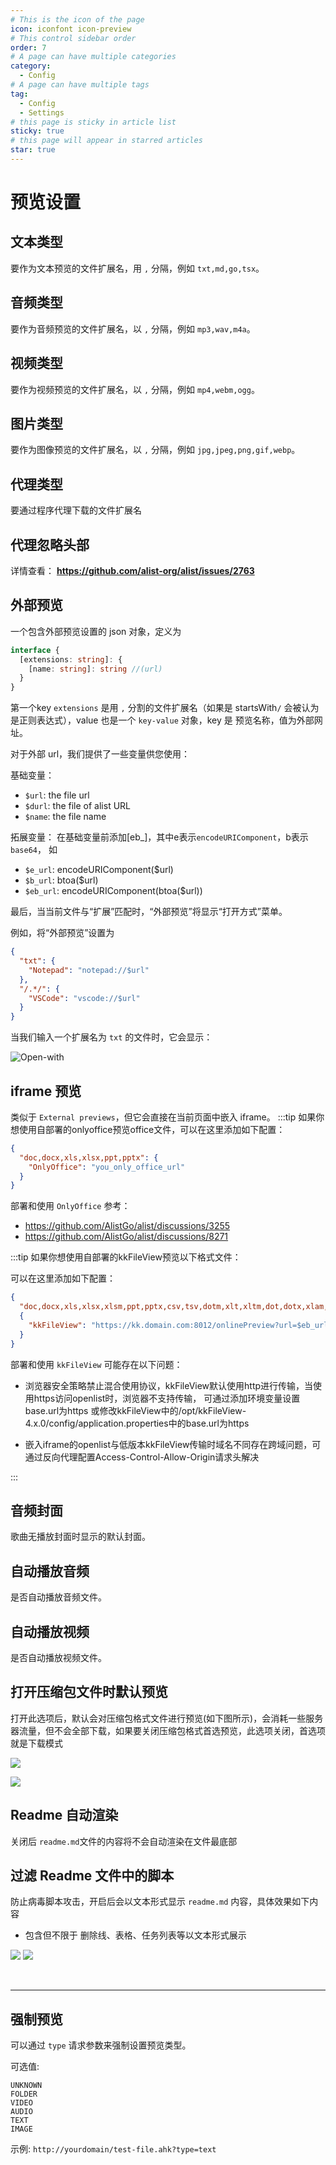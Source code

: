 ```yaml
---
# This is the icon of the page
icon: iconfont icon-preview
# This control sidebar order
order: 7
# A page can have multiple categories
category:
  - Config
# A page can have multiple tags
tag:
  - Config
  - Settings
# this page is sticky in article list
sticky: true
# this page will appear in starred articles
star: true
---
```


# 预览设置

## **文本类型**

要作为文本预览的文件扩展名，用 `,` 分隔，例如 `txt,md,go,tsx`。

## **音频类型**

要作为音频预览的文件扩展名，以 `,` 分隔，例如 `mp3,wav,m4a`。

## **视频类型**

要作为视频预览的文件扩展名，以 `,` 分隔，例如 `mp4,webm,ogg`。

## **图片类型**

要作为图像预览的文件扩展名，以 `,` 分隔，例如 `jpg,jpeg,png,gif,webp`。

## **代理类型**

要通过程序代理下载的文件扩展名

## **代理忽略头部**

详情查看： **https://github.com/alist-org/alist/issues/2763**

## **外部预览**

一个包含外部预览设置的 json 对象，定义为

```typescript
interface {
  [extensions: string]: {
    [name: string]: string //(url)
  }
}
```

第一个key `extensions` 是用 `,` 分割的文件扩展名（如果是 startsWith`/` 会被认为是正则表达式），value 也是一个 `key-value` 对象，key 是 预览名称，值为外部网址。

对于外部 url，我们提供了一些变量供您使用：

基础变量：

- `$url`: the file url
- `$durl`: the file of alist URL
- `$name`: the file name

拓展变量：
在基础变量前添加[eb_]，其中e表示`encodeURIComponent`，b表示`base64`， 如
- `$e_url`: encodeURIComponent($url)
- `$b_url`: btoa($url)
- `$eb_url`: encodeURIComponent(btoa($url))

最后，当当前文件与“扩展”匹配时，“外部预览”将显示“打开方式”菜单。

例如，将“外部预览”设置为

```json
{
  "txt": {
    "Notepad": "notepad://$url"
  },
  "/.*/": {
    "VSCode": "vscode://$url"
  }
}
```

当我们输入一个扩展名为 `txt` 的文件时，它会显示：

![Open-with](/img/config/open-with.png)

## **iframe 预览**

类似于 `External previews`，但它会直接在当前页面中嵌入 iframe。
:::tip
如果你想使用自部署的onlyoffice预览office文件，可以在这里添加如下配置：

```json
{
  "doc,docx,xls,xlsx,ppt,pptx": {
    "OnlyOffice": "you_only_office_url"
  }
}
```

部署和使用 `OnlyOffice` 参考：

- https://github.com/AlistGo/alist/discussions/3255
- https://github.com/AlistGo/alist/discussions/8271


:::tip
如果你想使用自部署的kkFileView预览以下格式文件：

可以在这里添加如下配置：
```json
{
  "doc,docx,xls,xlsx,xlsm,ppt,pptx,csv,tsv,dotm,xlt,xltm,dot,dotx,xlam,xla,pages": 
  { 
    "kkFileView": "https://kk.domain.com:8012/onlinePreview?url=$eb_url"
  }
}
```
部署和使用 `kkFileView` 可能存在以下问题：

- 浏览器安全策略禁止混合使用协议，kkFileView默认使用http进行传输，当使用https访问openlist时，浏览器不支持传输，
  可通过添加环境变量设置base.url为https
  或修改kkFileView中的/opt/kkFileView-4.x.0/config/application.properties中的base.url为https

- 嵌入iframe的openlist与低版本kkFileView传输时域名不同存在跨域问题，可通过反向代理配置Access-Control-Allow-Origin请求头解决

:::

## **音频封面**

歌曲无播放封面时显示的默认封面。

## **自动播放音频**

是否自动播放音频文件。

## **自动播放视频**

是否自动播放视频文件。

## **打开压缩包文件时默认预览**

打开此选项后，默认会对压缩包格式文件进行预览(如下图所示)，会消耗一些服务器流量，但不会全部下载，如果要关闭压缩包格式首选预览，此选项关闭，首选项就是下载模式

![](/img/advanced/user_read_archives_light.png#light)

![](/img/advanced/user_read_archives_dark.png#dark)

## **Readme 自动渲染**

关闭后 `readme.md`文件的内容将不会自动渲染在文件最底部

## **过滤 Readme 文件中的脚本**

防止病毒脚本攻击，开启后会以文本形式显示 `readme.md` 内容，具体效果如下内容

- 包含但不限于 删除线、表格、任务列表等以文本形式展示

![](/img/config/readme_b.png#light)
![](/img/config/readme_h.png#dark)



<br/>

-----

## **强制预览**

可以通过 `type` 请求参数来强制设置预览类型。

可选值:

```
UNKNOWN
FOLDER
VIDEO
AUDIO
TEXT
IMAGE
```

示例: `http://yourdomain/test-file.ahk?type=text`
